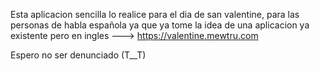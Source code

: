 Esta aplicacion sencilla lo realice para el dia de san valentine, para las personas de habla española ya que ya tome la idea de una
aplicacion ya existente pero en ingles --->  https://valentine.mewtru.com 

Espero no ser denunciado (T__T)
